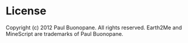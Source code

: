 License
=======

Copyright (c) 2012 Paul Buonopane.  All rights reserved.  Earth2Me and MineScript are trademarks of Paul Buonopane.
